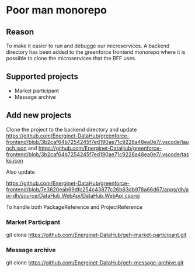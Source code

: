 # Poor man monorepo

## Reason

To make it easier to run and debugge our microservices. A backend directory has been added to the greenforce frontend monorepo where it is possible to clone the microservices that the BFF uses.

## Supported projects

- Market participant
- Message archive

## Add new projects

Clone the project to the backend directory and update
<https://github.com/Energinet-DataHub/greenforce-frontend/blob/3b2caf64b7254245f7ed190ae71c9228a48ea0e7/.vscode/launch.json>
and
<https://github.com/Energinet-DataHub/greenforce-frontend/blob/3b2caf64b7254245f7ed190ae71c9228a48ea0e7/.vscode/tasks.json>

Also update

<https://github.com/Energinet-DataHub/greenforce-frontend/blob/7e3820eab69dfc254c43877c26b83db978a66d67/apps/dh/api-dh/source/DataHub.WebApi/DataHub.WebApi.csproj>

To handle both PackageReference and ProjectReference

### Market Participant

git clone <https://github.com/Energinet-DataHub/geh-market-participant.git>

### Message archive

git clone <https://github.com/Energinet-DataHub/geh-message-archive.git>
